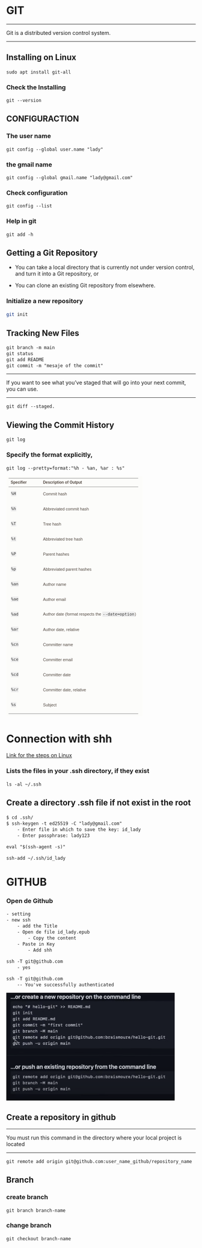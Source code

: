 # GIT

***
Git is a distributed version control system.
***


## Installing on Linux

```shell 
sudo apt install git-all
```


### Check the Installing


```shell
git --version
```


## CONFIGURACTION

### The user name


```shell 
git config --global user.name "lady"
```

### the gmail name

```shell 
git config --global gmail.name "lady@gmail.com"
```


### Check configuration


```
git config --list
```



### Help in git


```shell
git add -h
```

## Getting a Git Repository

- You can take a local directory that is currently not under version control, and turn it into a Git repository, or

- You can clone an existing Git repository from elsewhere.


### Initialize a new repository


```bash
git init
```


## Tracking New Files

```shell
git branch -m main
git status
git add README
git commit -m "mesaje of the commit"

```


***
If you want to see what you’ve staged that will go into your next commit, you can use.
***

```
git diff --staged. 
```



## Viewing the Commit History


```
git log
```

### Specify the format explicitly,


```
git log --pretty=format:"%h - %an, %ar : %s"
```



![Useful specifiers for git log --pretty=format](usefull.png)


# Connection with shh



[Link for the steps on Linux](https://docs.github.com/es/authentication/connecting-to-github-with-ssh)


### Lists the files in your .ssh directory, if they exist



```
ls -al ~/.ssh
```

## Create a directory .ssh file if not exist in the root


```
$ cd .ssh/
$ ssh-keygen -t ed25519 -C "lady@gmail.com"
    - Enter file in which to save the key: id_lady
    - Enter passphrase: lady123
```


```
eval "$(ssh-agent -s)"
```


```
ssh-add ~/.ssh/id_lady
```

# GITHUB


### Open de Github


```
- setting
- new ssh
    - add the Title
    - Open de file id_lady.epub
        - Copy the content
    - Paste in Key
        - Add shh
```


```
ssh -T git@github.com
    - yes
```

```
ssh -T git@github.com
    -- You've successfully authenticated
```


![Command line](command-line.png)


## Create a repository in github

***
You must run this command in the directory where your local project is located
***


```
git remote add origin git@github.com:user_name_github/repository_name
```


## Branch

### create branch

```
git branch branch-name
```

### change branch

```
git checkout branch-name
```



